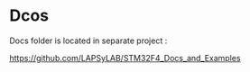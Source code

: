 # Dcos

Docs folder is located in separate project :

https://github.com/LAPSyLAB/STM32F4_Docs_and_Examples
